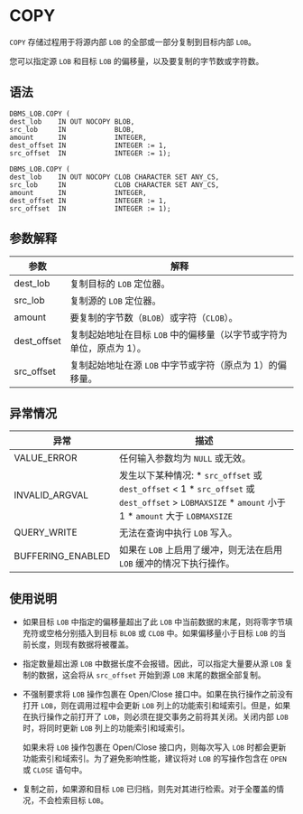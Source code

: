 COPY 
=========================

`COPY` 存储过程用于将源内部 `LOB` 的全部或一部分复制到目标内部 `LOB`。

您可以指定源 `LOB` 和目标 `LOB` 的偏移量，以及要复制的字节数或字符数。

语法 
-----------------------

```unknow
DBMS_LOB.COPY (
dest_lob    IN OUT NOCOPY BLOB,
src_lob     IN            BLOB,
amount      IN            INTEGER,
dest_offset IN            INTEGER := 1,
src_offset  IN            INTEGER := 1);

DBMS_LOB.COPY (
dest_lob    IN OUT NOCOPY CLOB CHARACTER SET ANY_CS,
src_lob     IN            CLOB CHARACTER SET ANY_CS,
amount      IN            INTEGER,
dest_offset IN            INTEGER := 1,
src_offset  IN            INTEGER := 1);
```



参数解释 
-------------------------



|     参数      |                   解释                    |
|-------------|-----------------------------------------|
| dest_lob    | 复制目标的 `LOB` 定位器。                        |
| src_lob     | 复制源的 `LOB` 定位器。                         |
| amount      | 要复制的字节数（`BLOB`）或字符（`CLOB`）。             |
| dest_offset | 复制起始地址在目标 `LOB` 中的偏移量（以字节或字符为单位，原点为 1）。 |
| src_offset  | 复制起始地址在源 `LOB` 中字节或字符（原点为 1）的偏移量。       |



异常情况 
-------------------------



|        异常         |                                                                                                                                                           描述                                                                                                                                                           |
|-------------------|------------------------------------------------------------------------------------------------------------------------------------------------------------------------------------------------------------------------------------------------------------------------------------------------------------------------|
| VALUE_ERROR       | 任何输入参数均为 `NULL` 或无效。                                                                                                                                                                                                                                                                                                   |
| INVALID_ARGVAL    | 发生以下某种情况: *  `src_offset` 或 `dest_offset` \< 1   * `src_offset` 或 `dest_offset` \> `LOBMAXSIZE`   * `amount` 小于 1   * `amount` 大于 `LOBMAXSIZE`    |
| QUERY_WRITE       | 无法在查询中执行 `LOB` 写入。                                                                                                                                                                                                                                                                                                     |
| BUFFERING_ENABLED | 如果在 `LOB` 上启用了缓冲，则无法在启用 `LOB` 缓冲的情况下执行操作。                                                                                                                                                                                                                                                                              |



使用说明 
-------------------------

* 如果目标 `LOB` 中指定的偏移量超出了此 `LOB` 中当前数据的末尾，则将零字节填充符或空格分别插入到目标 `BLOB` 或 `CLOB` 中。如果偏移量小于目标 `LOB` 的当前长度，则现有数据将被覆盖。

  

* 指定数量超出源 `LOB` 中数据长度不会报错。因此，可以指定大量要从源 `LOB` 复制的数据，这会将从 `src_offset` 开始到源 `LOB` 末尾的数据全部复制。

  

* 不强制要求将 `LOB` 操作包裹在 Open/Close 接口中。如果在执行操作之前没有打开 `LOB`，则在调用过程中会更新 `LOB` 列上的功能索引和域索引。但是，如果在执行操作之前打开了 `LOB`，则必须在提交事务之前将其关闭。关闭内部 `LOB` 时，将同时更新 `LOB` 列上的功能索引和域索引。

  如果未将 `LOB` 操作包裹在 Open/Close 接口内，则每次写入 `LOB` 时都会更新功能索引和域索引。为了避免影响性能，建议将对 `LOB` 的写操作包含在 `OPEN` 或 `CLOSE` 语句中。
  




<!-- -->

* 复制之前，如果源和目标 `LOB` 已归档，则先对其进行检索。对于全覆盖的情况，不会检索目标 `LOB`。

  



